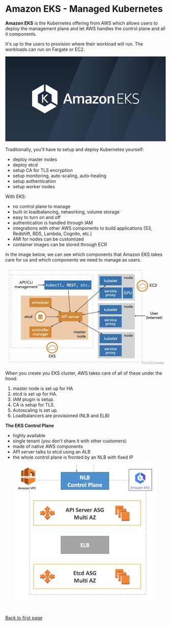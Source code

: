 
# Amazon EKS - Managed Kubernetes

**Amazon EKS** is the Kubernetes offering from AWS which allows users to deploy the management plane and let AWS handles the control plane and all it components. 

It's up to the users to provision where their workload will run. The workloads can run on Fargate or EC2.

![](../../Images/eks-banner2.png)  

Traditionally, you'll have to setup and deploy Kubernetes yourself:

- deploy master nodes
- deploy etcd
- setup CA for TLS encryption 
- setup monitoring, auto-scaling, auto-healing
- setup authentication 
- setup worker nodes  

With EKS:

- no control plane to manage
- built-in loadbalancing, networking, volume storage 
- easy to turn on and off
- authentication is handled through IAM
- integrations with other AWS components to build applications (S3, Redshift, RDS, Lambda, Cognito, etc.)
- AMI for nodes can be customized
- container images can be stored through ECR

In the image below, we can see which components that Amazon EKS takes care for us and which components we need to manage as users.

![](../../Images/whateksmanages.png)  

When you create you EKS cluster, AWS takes care of all of these under the hood:
1. master node is set up for HA
2. etcd is set up  for HA.
3. IAM plugin is setup.
4. CA is setup for TLS.
5. Autoscaling is set up.
6. Loadbalancers are provisioned (NLB and ELB)

**The EKS Control Plane**

- highly available
- single tenant (you don't share it with other customers)
- made of native AWS components
- API server talks to etcd using an ALB
- the whole control plane is fronted by an NLB with fixed IP

<p align=center>
<img src="../../Images/eksintrocontrolplanedeeptive.png" >
</p>

</details>


<br>

[Back to first page](../../README.md#amazon-elastic-kubernetes-service)